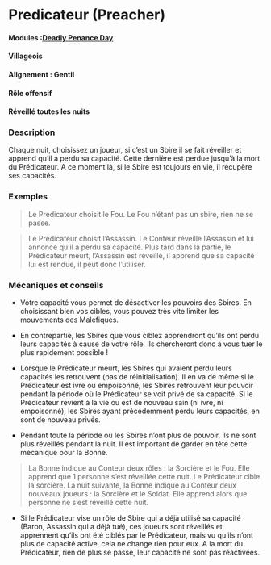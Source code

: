 # Predicateur (Preacher)

#### Modules :[Deadly Penance Day](https://brain-academy.github.io/wiki/blood-on-the-clocktower/modules/deadly-penance-day)
#### Villageois
#### Alignement : Gentil
#### Rôle offensif
#### Réveillé toutes les nuits

### Description
Chaque nuit, choisissez un joueur, si c’est un Sbire il se fait réveiller et apprend qu’il a perdu sa capacité. Cette dernière est perdue jusqu’à la mort du Prédicateur. A ce moment là, si le Sbire est toujours en vie, il récupère ses capacités.

### Exemples

> Le Predicateur choisit le Fou. Le Fou n’étant pas un sbire, rien ne se passe.

> Le Predicateur choisit l’Assassin. Le Conteur réveille l’Assassin et lui annonce qu’il a perdu sa capacité.
Plus tard dans la partie, le Prédicateur meurt, l’Assassin est réveillé, il apprend que sa capacité lui est rendue, il peut donc l’utiliser.



### Mécaniques et conseils

- Votre capacité vous permet de désactiver les pouvoirs des Sbires. En choisissant bien vos cibles, vous pouvez très vite limiter les mouvements des Maléfiques.

- En contrepartie, les Sbires que vous ciblez apprendront qu’ils ont perdu leurs capacités à cause de votre rôle. Ils chercheront donc à vous tuer le plus rapidement possible !

- Lorsque le Prédicateur meurt, les Sbires qui avaient perdu leurs capacités les retrouvent (pas de réinitialisation). Il en va de même si le Prédicateur est ivre ou empoisonné, les Sbires retrouvent leur pouvoir pendant la période où le Prédicateur se voit privé de sa capacité. Si le Prédicateur revient à la vie ou est de nouveau sain (ni ivre, ni empoisonné), les Sbires ayant précédemment perdu leurs capacités, en sont de nouveau privés.

- Pendant toute la période où les Sbires n’ont plus de pouvoir, ils ne sont plus réveillés pendant la nuit. Il est important de garder en tête cette mécanique pour la Bonne.

>La Bonne indique au Conteur deux rôles : la Sorcière et le Fou. Elle apprend que 1 personne s’est réveillée cette nuit. Le Prédicateur cible la sorcière. La nuit suivante, la Bonne indique au Conteur deux nouveaux joueurs : la Sorcière et le Soldat. Elle apprend alors que personne ne s’est réveillé cette nuit.

- Si le Prédicateur vise un rôle de Sbire qui a déjà utilisé sa capacité (Baron, Assassin qui a déjà tué), ces joueurs sont réveillés et apprennent qu’ils ont été ciblés par le Prédicateur, mais vu qu’ils n’ont plus de capacité active, cela ne change rien pour eux. A la mort du Prédicateur, rien de plus se passe, leur capacité ne sont pas réactivées.
